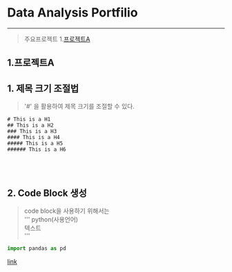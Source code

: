 # Data Analysis Portfilio
---

> 주요프로젝트
1.[프로젝트A](#1.프로젝트A)

## 1.프로젝트A



## 1. 제목 크기 조절법
> '#' 을 활용하여 제목 크기를 조절할 수 있다.
```
# This is a H1
## This is a H2
### This is a H3
#### This is a H4
##### This is a H5
###### This is a H6
```
<br></br>
## 2. Code Block 생성
> code block을 사용하기 위해서는    
> ''' python(사용언어)      
> 텍스트   
> '''

``` python
import pandas as pd

```

[link](https://github.com/DAjihwanPark/portfolio/tree/main/test)
